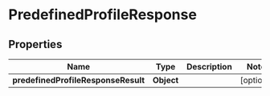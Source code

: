# PredefinedProfileResponse

## Properties
Name | Type | Description | Notes
------------ | ------------- | ------------- | -------------
**predefinedProfileResponseResult** | **Object** |  |  [optional]
